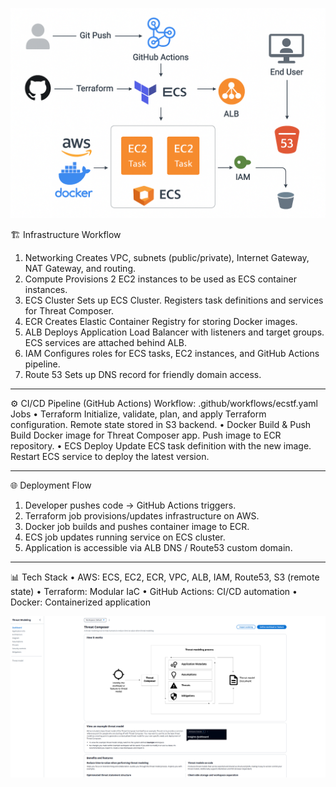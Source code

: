 ![ECS Architecture](./ecs-architecture.png)

🏗️ Infrastructure Workflow
1.	Networking
	Creates VPC, subnets (public/private), Internet Gateway, NAT Gateway, and routing.
2.	Compute
	Provisions 2 EC2 instances to be used as ECS container instances.
3.	ECS Cluster
	Sets up ECS Cluster.
	Registers task definitions and services for Threat Composer.
4.	ECR
	Creates Elastic Container Registry for storing Docker images.
5.	ALB
	Deploys Application Load Balancer with listeners and target groups.
	ECS services are attached behind ALB.
6.	IAM
	Configures roles for ECS tasks, EC2 instances, and GitHub Actions pipeline.
7.	Route 53
	Sets up DNS record for friendly domain access.
________________________________________
⚙️ CI/CD Pipeline (GitHub Actions)
Workflow: .github/workflows/ecstf.yaml
Jobs
•	Terraform
	Initialize, validate, plan, and apply Terraform configuration.
	Remote state stored in S3 backend.
•	Docker Build & Push
	Build Docker image for Threat Composer app.
	Push image to ECR repository.
•	ECS Deploy
	Update ECS task definition with the new image.
	Restart ECS service to deploy the latest version.
________________________________________
🌐 Deployment Flow
1.	Developer pushes code → GitHub Actions triggers.
2.	Terraform job provisions/updates infrastructure on AWS.
3.	Docker job builds and pushes container image to ECR.
4.	ECS job updates running service on ECS cluster.
5.	Application is accessible via ALB DNS / Route53 custom domain.
________________________________________
📊 Tech Stack
•	AWS: ECS, EC2, ECR, VPC, ALB, IAM, Route53, S3 (remote state)
•	Terraform: Modular IaC
•	GitHub Actions: CI/CD automation
•	Docker: Containerized application

![Threat Composer](./threat-composer.png)
